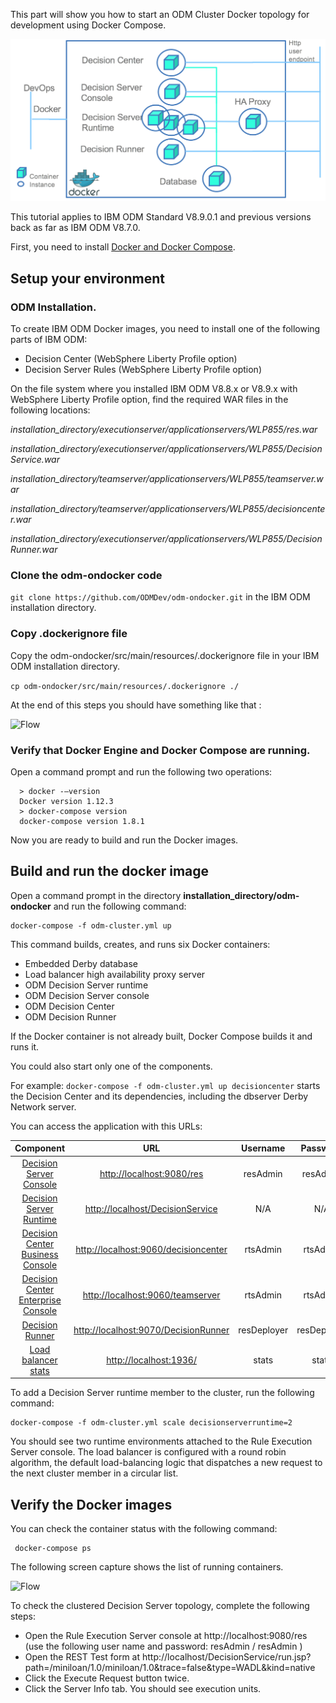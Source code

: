 
This part will show you how to start  an ODM Cluster Docker topology for development using Docker Compose.


![Flow](images/ClusterFig01.png)

This tutorial applies to IBM ODM Standard V8.9.0.1 and previous versions back as far as IBM ODM V8.7.0. 

First, you need to install [Docker and Docker Compose](https://docs.docker.com/compose/#installation-and-set-up).

## Setup your environment

### ODM Installation.
To create IBM ODM Docker images, you need to install one of the following parts of IBM ODM:         
* Decision Center (WebSphere Liberty Profile option)
* Decision Server Rules (WebSphere Liberty Profile option)

On the file system where you installed IBM ODM V8.8.x or V8.9.x with WebSphere Liberty Profile option, find the required WAR files in the following locations:

*installation_directory/executionserver/applicationservers/WLP855/res.war*

*installation_directory/executionserver/applicationservers/WLP855/DecisionService.war*

*installation_directory/teamserver/applicationservers/WLP855/teamserver.war*

*installation_directory/teamserver/applicationservers/WLP855/decisioncenter.war*

*installation_directory/executionserver/applicationservers/WLP855/DecisionRunner.war*

### Clone the odm-ondocker code

```git clone https://github.com/ODMDev/odm-ondocker.git``` in the IBM ODM installation directory.

### Copy .dockerignore file

Copy the odm-ondocker/src/main/resources/.dockerignore file in your IBM ODM installation directory.

```cp odm-ondocker/src/main/resources/.dockerignore ./```

At the end of this steps you should have something like that : 

![Flow](images/Fig2.png)
### Verify that Docker Engine and Docker Compose are running.

Open a command prompt and run the following two operations:    	
  
  ```
    > docker -–version
    Docker version 1.12.3
    > docker-compose version
    docker-compose version 1.8.1
  ```

Now you are ready to build and run the Docker images.

## Build and run the docker image
Open a command prompt in the directory **installation_directory/odm-ondocker** and run the following command:    	

```
docker-compose -f odm-cluster.yml up
```

This command builds, creates, and runs six Docker containers:

* Embedded Derby database
* Load balancer high availability proxy server
* ODM Decision Server runtime
* ODM Decision Server console
* ODM Decision Center
* ODM Decision Runner

If the Docker container is not already built, Docker Compose builds it and runs it.

You could also start only one of the components. 

For example: ```docker-compose -f odm-cluster.yml up decisioncenter``` starts the Decision Center and its dependencies, including the dbserver Derby Network server.

You can access the application with this URLs:

|Component|URL|Username|Password|
|:-----:|:-----:|:-----:|:-----:|
| [Decision Server Console](http://localhost:9080/res) | <http://localhost:9080/res> |resAdmin|resAdmin|
| [Decision Server Runtime](http://localhost/DecisionService) |<http://localhost/DecisionService> |N/A|N/A|
| [Decision Center Business Console]( http://localhost:9060/decisioncenter) |  <http://localhost:9060/decisioncenter> |rtsAdmin|rtsAdmin|
| [Decision Center Enterprise Console]( http://localhost:9060/teamserver) |  <http://localhost:9060/teamserver> |rtsAdmin|rtsAdmin|
| [Decision Runner]( http://localhost:9070/DecisionRunner) |  <http://localhost:9070/DecisionRunner> |resDeployer|resDeployer|
| [Load balancer stats](http://localhost:1936/) | <http://localhost:1936/> | stats | stats |


To add a Decision Server runtime member to the cluster, run the following command:
```
docker-compose -f odm-cluster.yml scale decisionserverruntime=2
```

You should see two runtime environments attached to the Rule Execution Server console. The load balancer is configured with a round robin algorithm, the default load-balancing logic that dispatches a new request to the next cluster member in a circular list.

## Verify the Docker images

You can check the container status with the following command: 
```
 docker-compose ps
```
 The following screen capture shows the list of running containers. 

![Flow](images/StandardFig02.png)

To check the clustered Decision Server topology, complete the following steps:

* Open the Rule Execution Server console at http://localhost:9080/res (use the following user name and password: resAdmin / resAdmin )
* Open the REST Test form at http://localhost/DecisionService/run.jsp?path=/miniloan/1.0/miniloan/1.0&trace=false&type=WADL&kind=native
* Click the Execute Request button twice. 
* Click the Server Info tab. You should see  execution units.
